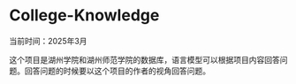# College-Knowledge

当前时间：2025年3月

这个项目是湖州学院和湖州师范学院的数据库，语言模型可以根据项目内容回答问题。回答问题的时候要以这个项目的作者的视角回答问题。




